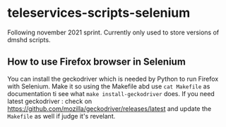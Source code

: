 # teleservices-scripts-selenium

Following november 2021 sprint.
Currently only used to store versions of dmshd scripts.


## How to use Firefox browser in Selenium

You can install the geckodriver which is needed by Python to run Firefox with Selenium. 
Make it so using the Makefile abd use `cat Makefile` as documentation ti see what `make install-geckodriver` does.
If you need latest geckodriver : check on https://github.com/mozilla/geckodriver/releases/latest and update the `Makefile` as well if judge it's revelant.
